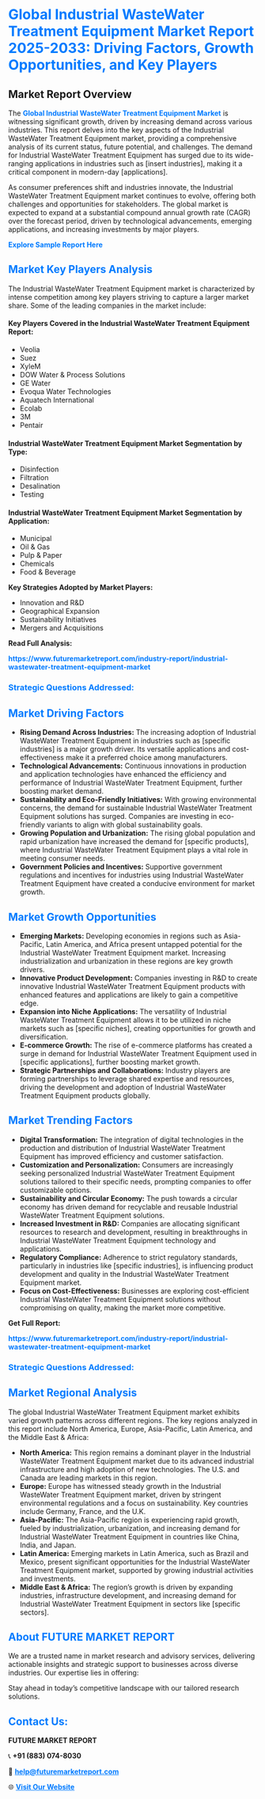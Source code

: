 <h1 style="color: #007BFF;">Global Industrial WasteWater Treatment Equipment Market Report 2025-2033: Driving Factors, Growth Opportunities, and Key Players</h1>

<section id="overview">
<h2>Market Report Overview</h2>
<p>The <a href="https://www.futuremarketreport.com/industry-report/industrial-wastewater-treatment-equipment-market" style="color: #007BFF; text-decoration: none;"><strong>Global Industrial WasteWater Treatment Equipment Market</strong></a> is witnessing significant growth, driven by increasing demand across various industries. This report delves into the key aspects of the Industrial WasteWater Treatment Equipment market, providing a comprehensive analysis of its current status, future potential, and challenges. The demand for Industrial WasteWater Treatment Equipment has surged due to its wide-ranging applications in industries such as [insert industries], making it a critical component in modern-day [applications].</p>
<p>As consumer preferences shift and industries innovate, the Industrial WasteWater Treatment Equipment market continues to evolve, offering both challenges and opportunities for stakeholders. The global market is expected to expand at a substantial compound annual growth rate (CAGR) over the forecast period, driven by technological advancements, emerging applications, and increasing investments by major players.</p>
</section>

<section id="overview">
<p><a href="https://www.futuremarketreport.com/request-sample/reportId=63329" style="color: #007BFF; text-decoration: none;"><strong>Explore Sample Report Here</strong></a></p>
</section>

<section id="key-players">
<h2 style="color: #007BFF;">Market Key Players Analysis</h2>
<p>The Industrial WasteWater Treatment Equipment market is characterized by intense competition among key players striving to capture a larger market share. Some of the leading companies in the market include:</p>
<h4>Key Players Covered in the Industrial WasteWater Treatment Equipment Report:</h4>
<ul><li>Veolia</li><li>Suez</li><li>XyleM</li><li>DOW Water &amp; Process Solutions</li><li>GE Water</li><li>Evoqua Water Technologies</li><li>Aquatech International</li><li>Ecolab</li><li>3M</li><li>Pentair</li></ul>
<h4>Industrial WasteWater Treatment Equipment Market Segmentation by Type:</h4>
<ul><li>Disinfection</li><li>Filtration</li><li>Desalination</li><li>Testing</li></ul>

<h4>Industrial WasteWater Treatment Equipment Market Segmentation by Application:</h4>
<ul><li>Municipal</li><li>Oil &amp; Gas</li><li>Pulp &amp; Paper</li><li>Chemicals</li><li>Food &amp; Beverage</li></ul>
<p><strong>Key Strategies Adopted by Market Players:</strong></p>
<ul>
<li>Innovation and R&D</li>
<li>Geographical Expansion</li>
<li>Sustainability Initiatives</li>
<li>Mergers and Acquisitions</li>
</ul>
</section>

<section>
<p><strong>Read Full Analysis: </strong></p><a href="https://www.futuremarketreport.com/industry-report/industrial-wastewater-treatment-equipment-market" style="color: #007BFF; text-decoration: none;"><strong>https://www.futuremarketreport.com/industry-report/industrial-wastewater-treatment-equipment-market</strong></a>
<h3 style="color: #007BFF;">Strategic Questions Addressed:</h3>
</section>

<section id="driving-factors">
<h2 style="color: #007BFF;">Market Driving Factors</h2>
<ul>
<li><strong>Rising Demand Across Industries:</strong> The increasing adoption of Industrial WasteWater Treatment Equipment in industries such as [specific industries] is a major growth driver. Its versatile applications and cost-effectiveness make it a preferred choice among manufacturers.</li>
<li><strong>Technological Advancements:</strong> Continuous innovations in production and application technologies have enhanced the efficiency and performance of Industrial WasteWater Treatment Equipment, further boosting market demand.</li>
<li><strong>Sustainability and Eco-Friendly Initiatives:</strong> With growing environmental concerns, the demand for sustainable Industrial WasteWater Treatment Equipment solutions has surged. Companies are investing in eco-friendly variants to align with global sustainability goals.</li>
<li><strong>Growing Population and Urbanization:</strong> The rising global population and rapid urbanization have increased the demand for [specific products], where Industrial WasteWater Treatment Equipment plays a vital role in meeting consumer needs.</li>
<li><strong>Government Policies and Incentives:</strong> Supportive government regulations and incentives for industries using Industrial WasteWater Treatment Equipment have created a conducive environment for market growth.</li>
</ul>
</section>

<section id="growth-opportunities">
<h2 style="color: #007BFF;">Market Growth Opportunities</h2>
<ul>
<li><strong>Emerging Markets:</strong> Developing economies in regions such as Asia-Pacific, Latin America, and Africa present untapped potential for the Industrial WasteWater Treatment Equipment market. Increasing industrialization and urbanization in these regions are key growth drivers.</li>
<li><strong>Innovative Product Development:</strong> Companies investing in R&D to create innovative Industrial WasteWater Treatment Equipment products with enhanced features and applications are likely to gain a competitive edge.</li>
<li><strong>Expansion into Niche Applications:</strong> The versatility of Industrial WasteWater Treatment Equipment allows it to be utilized in niche markets such as [specific niches], creating opportunities for growth and diversification.</li>
<li><strong>E-commerce Growth:</strong> The rise of e-commerce platforms has created a surge in demand for Industrial WasteWater Treatment Equipment used in [specific applications], further boosting market growth.</li>
<li><strong>Strategic Partnerships and Collaborations:</strong> Industry players are forming partnerships to leverage shared expertise and resources, driving the development and adoption of Industrial WasteWater Treatment Equipment products globally.</li>
</ul>
</section>

<section id="trending-factors">
<h2 style="color: #007BFF;">Market Trending Factors</h2>
<ul>
<li><strong>Digital Transformation:</strong> The integration of digital technologies in the production and distribution of Industrial WasteWater Treatment Equipment has improved efficiency and customer satisfaction.</li>
<li><strong>Customization and Personalization:</strong> Consumers are increasingly seeking personalized Industrial WasteWater Treatment Equipment solutions tailored to their specific needs, prompting companies to offer customizable options.</li>
<li><strong>Sustainability and Circular Economy:</strong> The push towards a circular economy has driven demand for recyclable and reusable Industrial WasteWater Treatment Equipment solutions.</li>
<li><strong>Increased Investment in R&D:</strong> Companies are allocating significant resources to research and development, resulting in breakthroughs in Industrial WasteWater Treatment Equipment technology and applications.</li>
<li><strong>Regulatory Compliance:</strong> Adherence to strict regulatory standards, particularly in industries like [specific industries], is influencing product development and quality in the Industrial WasteWater Treatment Equipment market.</li>
<li><strong>Focus on Cost-Effectiveness:</strong> Businesses are exploring cost-efficient Industrial WasteWater Treatment Equipment solutions without compromising on quality, making the market more competitive.</li>
</ul>
</section>

<section>
<p><strong>Get Full Report: </strong></p><a href="https://www.futuremarketreport.com/industry-report/industrial-wastewater-treatment-equipment-market" style="color: #007BFF; text-decoration: none;"><strong>https://www.futuremarketreport.com/industry-report/industrial-wastewater-treatment-equipment-market</strong></a>
<h3 style="color: #007BFF;">Strategic Questions Addressed:</h3>
</section>


<section id="regional-analysis">
<h2 style="color: #007BFF;">Market Regional Analysis</h2>
<p>The global Industrial WasteWater Treatment Equipment market exhibits varied growth patterns across different regions. The key regions analyzed in this report include North America, Europe, Asia-Pacific, Latin America, and the Middle East & Africa:</p>
<ul>
<li><strong>North America:</strong> This region remains a dominant player in the Industrial WasteWater Treatment Equipment market due to its advanced industrial infrastructure and high adoption of new technologies. The U.S. and Canada are leading markets in this region.</li>
<li><strong>Europe:</strong> Europe has witnessed steady growth in the Industrial WasteWater Treatment Equipment market, driven by stringent environmental regulations and a focus on sustainability. Key countries include Germany, France, and the U.K.</li>
<li><strong>Asia-Pacific:</strong> The Asia-Pacific region is experiencing rapid growth, fueled by industrialization, urbanization, and increasing demand for Industrial WasteWater Treatment Equipment in countries like China, India, and Japan.</li>
<li><strong>Latin America:</strong> Emerging markets in Latin America, such as Brazil and Mexico, present significant opportunities for the Industrial WasteWater Treatment Equipment market, supported by growing industrial activities and investments.</li>
<li><strong>Middle East & Africa:</strong> The region’s growth is driven by expanding industries, infrastructure development, and increasing demand for Industrial WasteWater Treatment Equipment in sectors like [specific sectors].</li>
</ul>
</section>

<footer>
<h2 style="color: #007BFF;">About FUTURE MARKET REPORT</h2>
<p>We are a trusted name in market research and advisory services, delivering actionable insights and strategic support to businesses across diverse industries. Our expertise lies in offering:</p>

<p>Stay ahead in today’s competitive landscape with our tailored research solutions.</p>

<h2 style="color: #007BFF;">Contact Us:</h2>
<p><strong>FUTURE MARKET REPORT</strong></p>
<p>📞 <strong>+91 (883) 074-8030</strong></p>
<p>📧 <strong><a href="mailto:help@futuremarketreport.com" style="color: #007BFF;">help@futuremarketreport.com</a></strong></p>
<p>🌐 <strong><a href="https://www.futuremarketreport.com/" style="color: #007BFF;">Visit Our Website</a></strong></p>
</footer>